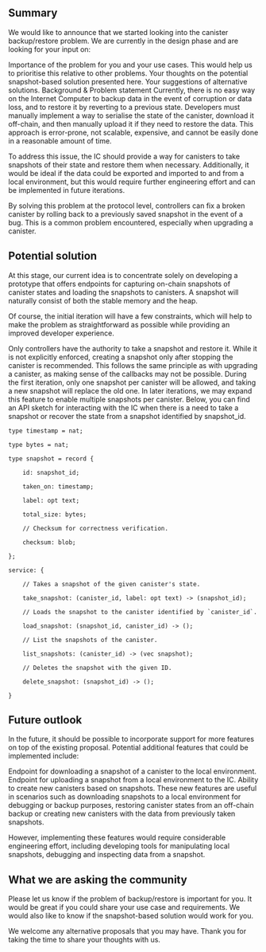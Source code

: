 ## Summary
We would like to announce that we started looking into the canister backup/restore problem. We are currently in the design phase and are looking for your input on:

Importance of the problem for you and your use cases. This would help us to prioritise this relative to other problems.
Your thoughts on the potential snapshot-based solution presented here.
Your suggestions of alternative solutions.
Background & Problem statement
Currently, there is no easy way on the Internet Computer to backup data in the event of corruption or data loss, and to restore it by reverting to a previous state. Developers must manually implement a way to serialise the state of the canister, download it off-chain, and then manually upload it if they need to restore the data. This approach is error-prone, not scalable, expensive, and cannot be easily done in a reasonable amount of time.

To address this issue, the IC should provide a way for canisters to take snapshots of their state and restore them when necessary. Additionally, it would be ideal if the data could be exported and imported to and from a local environment, but this would require further engineering effort and can be implemented in future iterations.

By solving this problem at the protocol level, controllers can fix a broken canister by rolling back to a previously saved snapshot in the event of a bug. This is a common problem encountered, especially when upgrading a canister.

## Potential solution
At this stage, our current idea is to concentrate solely on developing a prototype that offers endpoints for capturing on-chain snapshots of canister states and loading the snapshots to canisters. A snapshot will naturally consist of both the stable memory and the heap.

Of course, the initial iteration will have a few constraints, which will help to make the problem as straightforward as possible while providing an improved developer experience.

Only controllers have the authority to take a snapshot and restore it.
While it is not explicitly enforced, creating a snapshot only after stopping the canister is recommended. This follows the same principle as with upgrading a canister, as making sense of the callbacks may not be possible.
During the first iteration, only one snapshot per canister will be allowed, and taking a new snapshot will replace the old one. In later iterations, we may expand this feature to enable multiple snapshots per canister.
Below, you can find an API sketch for interacting with the IC when there is a need to take a snapshot or recover the state from a snapshot identified by snapshot_id.
```
type timestamp = nat;

type bytes = nat;

type snapshot = record {

    id: snapshot_id;
    
    taken_on: timestamp;
    
    label: opt text;
    
    total_size: bytes;
    
    // Checksum for correctness verification.
    
    checksum: blob;

};

service: {

    // Takes a snapshot of the given canister's state.
    
    take_snapshot: (canister_id, label: opt text) -> (snapshot_id);
    
    // Loads the snapshot to the canister identified by `canister_id`.
    
    load_snapshot: (snapshot_id, canister_id) -> ();
    
    // List the snapshots of the canister.
    
    list_snapshots: (canister_id) -> (vec snapshot);
    
    // Deletes the snapshot with the given ID.
    
    delete_snapshot: (snapshot_id) -> ();

}
```
## Future outlook
In the future, it should be possible to incorporate support for more features on top of the existing proposal. Potential additional features that could be implemented include:

Endpoint for downloading a snapshot of a canister to the local environment.
Endpoint for uploading a snapshot from a local environment to the IC.
Ability to create new canisters based on snapshots.
These new features are useful in scenarios such as downloading snapshots to a local environment for debugging or backup purposes, restoring canister states from an off-chain backup or creating new canisters with the data from previously taken snapshots.

However, implementing these features would require considerable engineering effort, including developing tools for manipulating local snapshots, debugging and inspecting data from a snapshot.

## What we are asking the community
Please let us know if the problem of backup/restore is important for you. It would be great if you could share your use case and requirements. We would also like to know if the snapshot-based solution would work for you.

We welcome any alternative proposals that you may have. Thank you for taking the time to share your thoughts with us.